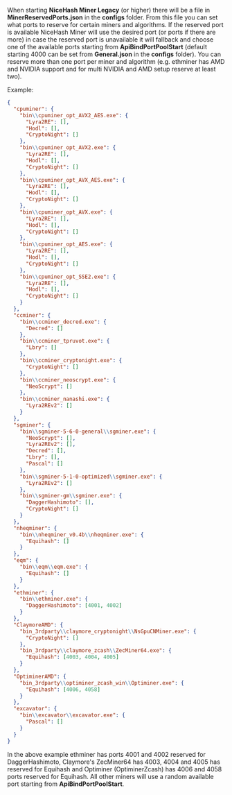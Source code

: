 When starting **NiceHash Miner Legacy** (or higher) there will be a file in **MinerReservedPorts.json** in the **configs** folder. From this file you can set what ports to reserve for certain miners and algorithms. If the reserved port is available NiceHash Miner will use the desired port (or ports if there are more) in case the reserved port is unavailable it will fallback and choose one of the available ports starting from **ApiBindPortPoolStart** (default starting 4000 can be set from **General.json** in the **configs** folder). You can reserve more than one port per miner and algorithm (e.g. ethminer has AMD and NVIDIA support and for multi NVIDIA and AMD setup reserve at least two).

Example:

```JSON
{
  "cpuminer": {
    "bin\\cpuminer_opt_AVX2_AES.exe": {
      "Lyra2RE": [],
      "Hodl": [],
      "CryptoNight": []
    },
    "bin\\cpuminer_opt_AVX2.exe": {
      "Lyra2RE": [],
      "Hodl": [],
      "CryptoNight": []
    },
    "bin\\cpuminer_opt_AVX_AES.exe": {
      "Lyra2RE": [],
      "Hodl": [],
      "CryptoNight": []
    },
    "bin\\cpuminer_opt_AVX.exe": {
      "Lyra2RE": [],
      "Hodl": [],
      "CryptoNight": []
    },
    "bin\\cpuminer_opt_AES.exe": {
      "Lyra2RE": [],
      "Hodl": [],
      "CryptoNight": []
    },
    "bin\\cpuminer_opt_SSE2.exe": {
      "Lyra2RE": [],
      "Hodl": [],
      "CryptoNight": []
    }
  },
  "ccminer": {
    "bin\\ccminer_decred.exe": {
      "Decred": []
    },
    "bin\\ccminer_tpruvot.exe": {
      "Lbry": []
    },
    "bin\\ccminer_cryptonight.exe": {
      "CryptoNight": []
    },
    "bin\\ccminer_neoscrypt.exe": {
      "NeoScrypt": []
    },
    "bin\\ccminer_nanashi.exe": {
      "Lyra2REv2": []
    }
  },
  "sgminer": {
    "bin\\sgminer-5-6-0-general\\sgminer.exe": {
      "NeoScrypt": [],
      "Lyra2REv2": [],
      "Decred": [],
      "Lbry": [],
      "Pascal": []
    },
    "bin\\sgminer-5-1-0-optimized\\sgminer.exe": {
      "Lyra2REv2": []
    },
    "bin\\sgminer-gm\\sgminer.exe": {
      "DaggerHashimoto": [],
      "CryptoNight": []
    }
  },
  "nheqminer": {
    "bin\\nheqminer_v0.4b\\nheqminer.exe": {
      "Equihash": []
    }
  },
  "eqm": {
    "bin\\eqm\\eqm.exe": {
      "Equihash": []
    }
  },
  "ethminer": {
    "bin\\ethminer.exe": {
      "DaggerHashimoto": [4001, 4002]
    }
  },
  "ClaymoreAMD": {
    "bin_3rdparty\\claymore_cryptonight\\NsGpuCNMiner.exe": {
      "CryptoNight": []
    },
    "bin_3rdparty\\claymore_zcash\\ZecMiner64.exe": {
      "Equihash": [4003, 4004, 4005]
    }
  },
  "OptiminerAMD": {
    "bin_3rdparty\\optiminer_zcash_win\\Optiminer.exe": {
      "Equihash": [4006, 4058]
    }
  },
  "excavator": {
    "bin\\excavator\\excavator.exe": {
      "Pascal": []
    }
  }
}
```

In the above example ethminer has ports 4001 and 4002 reserved for DaggerHashimoto, Claymore's ZecMiner64 has 4003, 4004 and 4005 has reserved for Equihash and Optiminer (OptiminerZcash) has 4006 and 4058 ports reserved for Equihash. All other miners will use a random available port starting from **ApiBindPortPoolStart**.